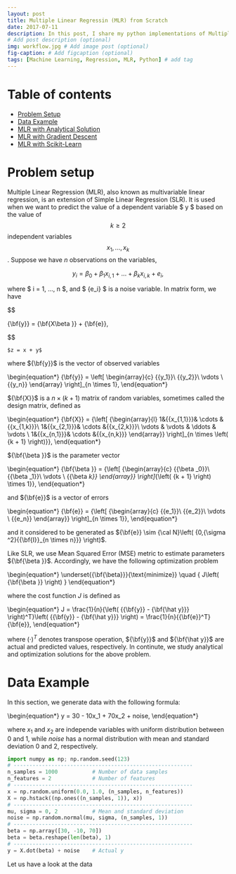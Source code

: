 ```yaml
---
layout: post
title: Multiple Linear Regressin (MLR) from Scratch
date: 2017-07-11 
description: In this post, I share my python implementations of Multiple Linear Regression (MLR) from scratch.
# Add post description (optional)
img: workflow.jpg # Add image post (optional)
fig-caption: # Add figcaption (optional)
tags: [Machine Learning, Regression, MLR, Python] # add tag
---
```


<script async
  src="//mathjax.rstudio.com/latest/MathJax.js?config=TeX-MML-AM_CHTML">
</script>


<script type="text/x-mathjax-config">
    // enable inline parsing with single $ instead of /
    MathJax.Hub.Config({
        tex2jax: {
            inlineMath: [['$','$'],['\\(','\\)']],
            displayMath: [ ['$$','$$'], ['\\[','\\]'] ],
            processEscapes: true
        },
    });
    $(document).on('previewUpdated',function() {
        setTimeout(function() {
                    MathJax.Hub.Queue(['Typeset',MathJax.Hub,'#MainContent']);
        },10);
    });
</script>
<script async src="https://cdnjs.cloudflare.com/ajax/libs/mathjax/2.7.5/latest.js?config=TeX-MML-AM_CHTML"></script>



<h1>Table of contents</h1>
<ul>
    <li><a href="#Problem_setup">Problem Setup</a></li>   
    <li><a href="#Data">Data Example</a> </li>  
    <li><a href="#Analytical_solution">MLR with Analytical Solution</a></li>
    <li><a href="#Gradient_descent">MLR with Gradient Descent</a></li>
    <li><a href="#Scikit_learn">MLR with Scikit-Learn</a></li>
</ul> 







# Problem setup  <a name="Problem_setup"></a>

Multiple Linear Regression (MLR), also known as multivariable linear regression, is an extension of Simple Linear Regression (SLR). It is used when we want to predict the value of a dependent variable $ y $ based on the value of $$k \ge 2$$ independent variables $$x_1,...,x_k$$. Suppose we have $n$ observations on the variables,

$$
{y_i} = {\beta _0} + {\beta _1}{x_{i,1}} + ... + {\beta _k}{x_{i,k}} + {e_i},
$$

where $ i = 1, ..., n $, and $ {e_i} $ is a noise variable. In matrix form, we have

$$

{\bf{y}} = {\bf{X\beta }} + {\bf{e}},

$$

`$z = x + y$`

where ${\bf{y}}$ is the vector of observed variables

\begin{equation*}
{\bf{y}} = \left[ \begin{array}{c} 
{{y_1}}\\
{{y_2}}\\
 \vdots \\
{{y_n}} 
\end{array} \right]_{n \times 1},
\end{equation*}

${\bf{X}}$ is a ${n \times \left( {k + 1} \right)}$ matrix of random variables, sometimes called the design matrix, defined as

\begin{equation*}
{\bf{X}} = {\left[ {\begin{array}{l}
1&{{x_{1,1}}}& \cdots &{{x_{1,k}}}\\
1&{{x_{2,1}}}& \cdots &{{x_{2,k}}}\\
 \vdots & \vdots & \ddots & \vdots \\
1&{{x_{n,1}}}& \cdots &{{x_{n,k}}}
\end{array}} \right]_{n \times \left( {k + 1} \right)}},
\end{equation*}

${\bf{\beta }}$ is the parameter vector 

\begin{equation*}
{\bf{\beta }} = {\left[ {\begin{array}{c}
{{\beta _0}}\\
{{\beta _1}}\\
 \vdots \\
{{\beta _k}}
\end{array}} \right]_{\left( {k + 1} \right) \times 1}},
\end{equation*}

and ${\bf{e}}$ is a vector of errors

\begin{equation*}
{\bf{e}} = {\left[ {\begin{array}{c}
{{e_1}}\\
{{e_2}}\\
 \vdots \\
{{e_n}}
\end{array}} \right]_{n \times 1}},
\end{equation*}

and it considered to be generated as ${\bf{e}} \sim {\cal N}\left( {0,{\sigma ^2}{{\bf{I}}_{n \times n}}} \right)$.

Like SLR, we use Mean Squared Error (MSE) metric to estimate parameters ${\bf{\beta }}$. Accordingly, we have the following optimization problem

\begin{equation*}
\underset{{\bf{\beta}}}{\text{minimize}} \quad { J\left( {\bf{\beta }} \right) }
\end{equation*}

where the cost function $J$ is defined as

\begin{equation*}
J = \frac{1}{n}{\left( {{\bf{y}} - {\bf{\hat y}}} \right)^T}\left( {{\bf{y}} - {\bf{\hat y}}} \right) = \frac{1}{n}{{\bf{e}}^T}{\bf{e}},
\end{equation*}

where ${\left( \cdot \right)^{T}}$ denotes transpose operation, ${\bf{y}}$ and ${\bf{\hat y}}$ are actual and predicted values, respectively. In continute, we study analytical and optimization solutions for the above problem.

# Data Example <a name="Data"></a>

In this section, we generate data with the following formula:

\begin{equation*}
y = 30 - 10x_1 + 70x_2 + noise,
\end{equation*}

where $x_1$ and $x_2$ are independe variables with uniform distribution between 0 and 1, while $noise$ has a normal distribution with mean and standard deviation 0 and 2, respectively.


```python
import numpy as np; np.random.seed(123)
# ---------------------------------------------------------
n_samples = 1000           # Number of data samples
n_features = 2             # Number of features
# ---------------------------------------------------------
x = np.random.uniform(0.0, 1.0, (n_samples, n_features))
X = np.hstack((np.ones((n_samples, 1)), x)) 
# ---------------------------------------------------------
mu, sigma = 0, 2           # Mean and standard deviation
noise = np.random.normal(mu, sigma, (n_samples, 1))
# ---------------------------------------------------------
beta = np.array([30, -10, 70])
beta = beta.reshape(len(beta), 1)
# ---------------------------------------------------------
y = X.dot(beta) + noise    # Actual y
```

Let us have a look at the data


